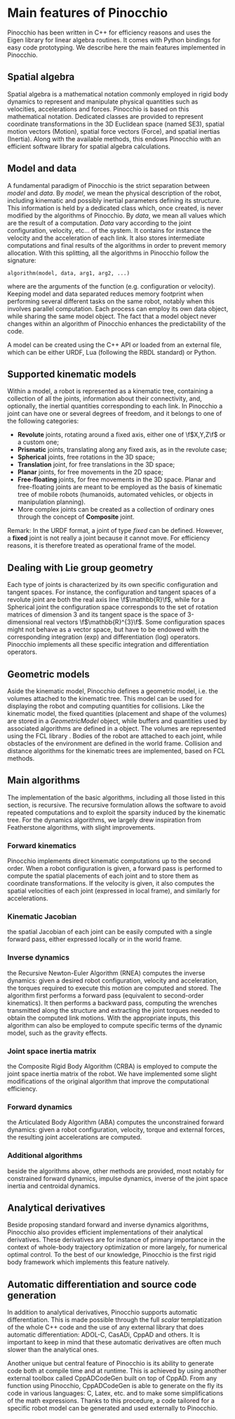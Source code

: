 # Main features of Pinocchio

Pinocchio has been written in C++ for efficiency reasons and uses the
Eigen library for linear algebra routines. It comes with
Python bindings for easy code prototyping. We describe here the main
features implemented in Pinocchio.

## Spatial algebra

Spatial algebra is a mathematical notation
commonly employed in rigid body dynamics to represent and manipulate
physical quantities such as velocities, accelerations and forces.
Pinocchio is based on this mathematical notation. Dedicated classes are
provided to represent coordinate transformations in the 3D Euclidean
space (named SE3), spatial motion vectors (Motion), spatial force
vectors (Force), and spatial inertias (Inertia). Along with the
available methods, this endows Pinocchio with an efficient software
library for spatial algebra calculations.

## Model and data

A fundamental paradigm of Pinocchio is the strict separation between
*model* and *data*. By *model*, we mean the physical description of the
robot, including kinematic and possibly inertial parameters defining its
structure. This information is held by a dedicated class which, once
created, is never modified by the algorithms of Pinocchio. By *data*, we
mean all values which are the result of a computation. *Data* vary
according to the joint configuration, velocity, etc\... of the system.
It contains for instance the velocity and the acceleration of each link.
It also stores intermediate computations and final results of the
algorithms in order to prevent memory allocation. With this splitting,
all the algorithms in Pinocchio follow the signature:

```
algorithm(model, data, arg1, arg2, ...)
```

where are the arguments of the function (e.g. configuration or
velocity). Keeping model and data separated reduces memory footprint
when performing several different tasks on the same robot, notably when
this involves parallel computation. Each process can employ its own data
object, while sharing the same model object. The fact that a model
object never changes within an algorithm of Pinocchio enhances the
predictability of the code.

A model can be created using the C++ API or loaded from an external
file, which can be either URDF, Lua (following the RBDL standard) or
Python.

## Supported kinematic models

Within a model, a robot is represented as a kinematic tree, containing a
collection of all the joints, information about their connectivity, and,
optionally, the inertial quantities corresponding to each link. In
Pinocchio a joint can have one or several degrees of freedom, and it
belongs to one of the following categories:
- **Revolute** joints, rotating around a fixed axis, either one of \f$X,Y,Z\f$ or a custom one;
- **Prismatic** joints, translating along any fixed axis, as in the revolute case;
- **Spherical** joints, free rotations in the 3D space;
- **Translation** joint, for free translations in the 3D space;
- **Planar** joints, for free movements in the 2D space;
- **Free-floating** joints, for free movements in the 3D space. Planar and free-floating joints are meant to be
  employed as the basis of kinematic tree of mobile robots (humanoids, automated vehicles, or objects in manipulation
  planning).
- More complex joints can be created as a collection of ordinary ones through the concept of **Composite** joint.

Remark: In the URDF format, a joint of type *fixed* can be defined. However,
a **fixed** joint is not really a joint because it cannot move.
For efficiency reasons, it is therefore treated as operational frame of the model.

## Dealing with Lie group geometry

Each type of joints is characterized by its own specific configuration
and tangent spaces. For instance, the configuration and tangent spaces
of a revolute joint are both the real axis line \f$\mathbb{R}\f$, while for
a Spherical joint the configuration space corresponds to the set of
rotation matrices of dimension 3 and its tangent space is the space of
3-dimensional real vectors \f$\mathbb{R}^{3}\f$. Some configuration spaces
might not behave as a vector space, but have to be endowed with the
corresponding integration (exp) and differentiation (log) operators.
Pinocchio implements all these specific integration and differentiation
operators.

## Geometric models

Aside the kinematic model, Pinocchio defines a geometric model, i.e. the
volumes attached to the kinematic tree. This model can be used for
displaying the robot and computing quantities for collisions.
Like the kinematic model, the fixed quantities (placement and shape of
the volumes) are stored in a *GeometricModel* object, while buffers and
quantities used by associated algorithms are defined in a object. The
volumes are represented using the FCL library . Bodies
of the robot are attached to each joint, while obstacles of the
environment are defined in the world frame. Collision and distance
algorithms for the kinematic trees are implemented, based on FCL
methods.

## Main algorithms

The implementation of the basic algorithms, including all those listed
in this section, is recursive. The recursive formulation allows the
software to avoid repeated computations and to exploit the sparsity
induced by the kinematic tree. For the dynamics algorithms, we largely
drew inspiration from Featherstone algorithms, with slight
improvements.

### Forward kinematics

Pinocchio implements direct kinematic computations up to the second
order. When a robot configuration is given, a forward pass is performed
to compute the spatial placements of each joint and to store them as
coordinate transformations. If the velocity is given, it also computes
the spatial velocities of each joint (expressed in local frame), and
similarly for accelerations.

### Kinematic Jacobian

the spatial Jacobian of each joint can be easily computed with a single
forward pass, either expressed locally or in the world frame.

### Inverse dynamics

the Recursive Newton-Euler Algorithm (RNEA) computes the
inverse dynamics: given a desired robot configuration, velocity and
acceleration, the torques required to execute this motion are computed
and stored. The algorithm first performs a forward pass (equivalent to
second-order kinematics). It then performs a backward pass, computing
the wrenches transmitted along the structure and extracting the joint
torques needed to obtain the computed link motions. With the appropriate
inputs, this algorithm can also be employed to compute specific terms of
the dynamic model, such as the gravity effects.

### Joint space inertia matrix

the Composite Rigid Body Algorithm (CRBA) is
employed to compute the joint space inertia matrix of the robot. We have
implemented some slight modifications of the original algorithm that
improve the computational efficiency.

### Forward dynamics

the Articulated Body Algorithm (ABA)
computes the unconstrained forward dynamics: given a robot
configuration, velocity, torque and external forces, the resulting joint
accelerations are computed.

### Additional algorithms

beside the algorithms above, other methods are provided, most notably
for constrained forward dynamics, impulse dynamics, inverse of the joint
space inertia and centroidal
dynamics.

## Analytical derivatives

Beside proposing standard forward and inverse dynamics algorithms,
Pinocchio also provides efficient implementations of their analytical
derivatives. These derivatives are for
instance of primary importance in the context of whole-body trajectory
optimization or more largely, for numerical optimal control. To the best
of our knowledge, Pinocchio is the first rigid body framework which
implements this feature natively.

## Automatic differentiation and source code generation

In addition to analytical derivatives, Pinocchio supports automatic
differentiation. This is made possible through the full *scalar*
templatization of the whole C++ code and the use of any external library
that does automatic differentiation: ADOL-C, CasADi, CppAD and others. It is
important to keep in mind that these automatic derivatives are often
much slower than the analytical ones.

Another unique but central feature of Pinocchio is its ability to
generate code both at compile time and at runtime. This is achieved by
using another external toolbox called CppADCodeGen built on top of
CppAD. From any function using Pinocchio, CppADCodeGen is
able to generate on the fly its code in various languages: C, Latex,
etc. and to make some simplifications of the math expressions. Thanks to
this procedure, a code tailored for a specific robot model can be
generated and used externally to Pinocchio.
